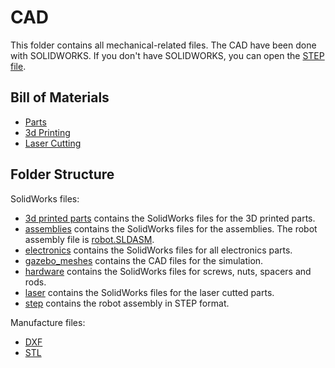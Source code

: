# CAD
This folder contains all mechanical-related files. The CAD have been done with SOLIDWORKS. If you don't have SOLIDWORKS, you can open the [STEP file](step/robot.STEP).

## Bill of Materials
 - [Parts](../documentation/assembly/00_ORDER_PRINT_LASER_CUTTING.md#bill-of-materials-excluding-custom-pcbs)
 - [3d Printing](../documentation/assembly/00_ORDER_PRINT_LASER_CUTTING.md#3d-printing)
 - [Laser Cutting](../documentation/assembly/00_ORDER_PRINT_LASER_CUTTING.md#laser-cutting)

## Folder Structure
SolidWorks files:
 - [3d printed parts](3d-printed-parts) contains the SolidWorks files for the 3D printed parts.
 - [assemblies](assemblies) contains the SolidWorks files for the assemblies. The robot assembly file is [robot.SLDASM](assemblies/robot.SLDASM).
 - [electronics](electronics) contains the SolidWorks files for all electronics parts.
 - [gazebo_meshes](gazebo%20meshes) contains the CAD files for the simulation.
 - [hardware](hardware) contains the SolidWorks files for screws, nuts, spacers and rods.
 - [laser](laser) contains the SolidWorks files for the laser cutted parts.
 - [step](step) contains the robot assembly in STEP format.

Manufacture files:
 - [DXF](DXF)
 - [STL](STL)
